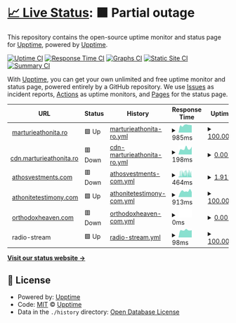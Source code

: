 # [📈 Live Status](https://status.marturieathonita.ro): <!--live status--> **🟧 Partial outage**

This repository contains the open-source uptime monitor and status page for [Upptime](https://upptime.js.org), powered by [Upptime](https://github.com/upptime/upptime).

[![Uptime CI](https://github.com/CortexNetwork/upptime/workflows/Uptime%20CI/badge.svg)](https://github.com/CortexNetwork/upptime/actions?query=workflow%3A%22Uptime+CI%22)
[![Response Time CI](https://github.com/CortexNetwork/upptime/workflows/Response%20Time%20CI/badge.svg)](https://github.com/CortexNetwork/upptime/actions?query=workflow%3A%22Response+Time+CI%22)
[![Graphs CI](https://github.com/CortexNetwork/upptime/workflows/Graphs%20CI/badge.svg)](https://github.com/CortexNetwork/upptime/actions?query=workflow%3A%22Graphs+CI%22)
[![Static Site CI](https://github.com/CortexNetwork/upptime/workflows/Static%20Site%20CI/badge.svg)](https://github.com/CortexNetwork/upptime/actions?query=workflow%3A%22Static+Site+CI%22)
[![Summary CI](https://github.com/CortexNetwork/upptime/workflows/Summary%20CI/badge.svg)](https://github.com/CortexNetwork/upptime/actions?query=workflow%3A%22Summary+CI%22)

With [Upptime](https://upptime.js.org), you can get your own unlimited and free uptime monitor and status page, powered entirely by a GitHub repository. We use [Issues](https://github.com/upptime/upptime/issues) as incident reports, [Actions](https://github.com/CortexNetwork/upptime/actions) as uptime monitors, and [Pages](https://status.marturieathonita.ro) for the status page.

<!--start: status pages-->
<!-- This summary is generated by Upptime (https://github.com/upptime/upptime) -->
<!-- Do not edit this manually, your changes will be overwritten -->
<!-- prettier-ignore -->
| URL | Status | History | Response Time | Uptime |
| --- | ------ | ------- | ------------- | ------ |
| <img alt="" src="https://icons.duckduckgo.com/ip3/marturieathonita.ro.ico" height="13"> [marturieathonita.ro](https://marturieathonita.ro) | 🟩 Up | [marturieathonita-ro.yml](https://github.com/CortexNetwork/uptime/commits/HEAD/history/marturieathonita-ro.yml) | <details><summary><img alt="Response time graph" src="./graphs/marturieathonita-ro/response-time-week.png" height="20"> 985ms</summary><br><a href="https://status.athonit.com/history/marturieathonita-ro"><img alt="Response time 1278" src="https://img.shields.io/endpoint?url=https%3A%2F%2Fraw.githubusercontent.com%2FCortexNetwork%2Fuptime%2FHEAD%2Fapi%2Fmarturieathonita-ro%2Fresponse-time.json"></a><br><a href="https://status.athonit.com/history/marturieathonita-ro"><img alt="24-hour response time 973" src="https://img.shields.io/endpoint?url=https%3A%2F%2Fraw.githubusercontent.com%2FCortexNetwork%2Fuptime%2FHEAD%2Fapi%2Fmarturieathonita-ro%2Fresponse-time-day.json"></a><br><a href="https://status.athonit.com/history/marturieathonita-ro"><img alt="7-day response time 985" src="https://img.shields.io/endpoint?url=https%3A%2F%2Fraw.githubusercontent.com%2FCortexNetwork%2Fuptime%2FHEAD%2Fapi%2Fmarturieathonita-ro%2Fresponse-time-week.json"></a><br><a href="https://status.athonit.com/history/marturieathonita-ro"><img alt="30-day response time 1104" src="https://img.shields.io/endpoint?url=https%3A%2F%2Fraw.githubusercontent.com%2FCortexNetwork%2Fuptime%2FHEAD%2Fapi%2Fmarturieathonita-ro%2Fresponse-time-month.json"></a><br><a href="https://status.athonit.com/history/marturieathonita-ro"><img alt="1-year response time 1296" src="https://img.shields.io/endpoint?url=https%3A%2F%2Fraw.githubusercontent.com%2FCortexNetwork%2Fuptime%2FHEAD%2Fapi%2Fmarturieathonita-ro%2Fresponse-time-year.json"></a></details> | <details><summary><a href="https://status.athonit.com/history/marturieathonita-ro">100.00%</a></summary><a href="https://status.athonit.com/history/marturieathonita-ro"><img alt="All-time uptime 99.93%" src="https://img.shields.io/endpoint?url=https%3A%2F%2Fraw.githubusercontent.com%2FCortexNetwork%2Fuptime%2FHEAD%2Fapi%2Fmarturieathonita-ro%2Fuptime.json"></a><br><a href="https://status.athonit.com/history/marturieathonita-ro"><img alt="24-hour uptime 100.00%" src="https://img.shields.io/endpoint?url=https%3A%2F%2Fraw.githubusercontent.com%2FCortexNetwork%2Fuptime%2FHEAD%2Fapi%2Fmarturieathonita-ro%2Fuptime-day.json"></a><br><a href="https://status.athonit.com/history/marturieathonita-ro"><img alt="7-day uptime 100.00%" src="https://img.shields.io/endpoint?url=https%3A%2F%2Fraw.githubusercontent.com%2FCortexNetwork%2Fuptime%2FHEAD%2Fapi%2Fmarturieathonita-ro%2Fuptime-week.json"></a><br><a href="https://status.athonit.com/history/marturieathonita-ro"><img alt="30-day uptime 100.00%" src="https://img.shields.io/endpoint?url=https%3A%2F%2Fraw.githubusercontent.com%2FCortexNetwork%2Fuptime%2FHEAD%2Fapi%2Fmarturieathonita-ro%2Fuptime-month.json"></a><br><a href="https://status.athonit.com/history/marturieathonita-ro"><img alt="1-year uptime 100.00%" src="https://img.shields.io/endpoint?url=https%3A%2F%2Fraw.githubusercontent.com%2FCortexNetwork%2Fuptime%2FHEAD%2Fapi%2Fmarturieathonita-ro%2Fuptime-year.json"></a></details>
| <img alt="" src="https://icons.duckduckgo.com/ip3/cdn.marturieathonita.ro.ico" height="13"> [cdn.marturieathonita.ro](https://cdn.marturieathonita.ro) | 🟥 Down | [cdn-marturieathonita-ro.yml](https://github.com/CortexNetwork/uptime/commits/HEAD/history/cdn-marturieathonita-ro.yml) | <details><summary><img alt="Response time graph" src="./graphs/cdn-marturieathonita-ro/response-time-week.png" height="20"> 198ms</summary><br><a href="https://status.athonit.com/history/cdn-marturieathonita-ro"><img alt="Response time 264" src="https://img.shields.io/endpoint?url=https%3A%2F%2Fraw.githubusercontent.com%2FCortexNetwork%2Fuptime%2FHEAD%2Fapi%2Fcdn-marturieathonita-ro%2Fresponse-time.json"></a><br><a href="https://status.athonit.com/history/cdn-marturieathonita-ro"><img alt="24-hour response time 261" src="https://img.shields.io/endpoint?url=https%3A%2F%2Fraw.githubusercontent.com%2FCortexNetwork%2Fuptime%2FHEAD%2Fapi%2Fcdn-marturieathonita-ro%2Fresponse-time-day.json"></a><br><a href="https://status.athonit.com/history/cdn-marturieathonita-ro"><img alt="7-day response time 198" src="https://img.shields.io/endpoint?url=https%3A%2F%2Fraw.githubusercontent.com%2FCortexNetwork%2Fuptime%2FHEAD%2Fapi%2Fcdn-marturieathonita-ro%2Fresponse-time-week.json"></a><br><a href="https://status.athonit.com/history/cdn-marturieathonita-ro"><img alt="30-day response time 236" src="https://img.shields.io/endpoint?url=https%3A%2F%2Fraw.githubusercontent.com%2FCortexNetwork%2Fuptime%2FHEAD%2Fapi%2Fcdn-marturieathonita-ro%2Fresponse-time-month.json"></a><br><a href="https://status.athonit.com/history/cdn-marturieathonita-ro"><img alt="1-year response time 269" src="https://img.shields.io/endpoint?url=https%3A%2F%2Fraw.githubusercontent.com%2FCortexNetwork%2Fuptime%2FHEAD%2Fapi%2Fcdn-marturieathonita-ro%2Fresponse-time-year.json"></a></details> | <details><summary><a href="https://status.athonit.com/history/cdn-marturieathonita-ro">0.00%</a></summary><a href="https://status.athonit.com/history/cdn-marturieathonita-ro"><img alt="All-time uptime 12.08%" src="https://img.shields.io/endpoint?url=https%3A%2F%2Fraw.githubusercontent.com%2FCortexNetwork%2Fuptime%2FHEAD%2Fapi%2Fcdn-marturieathonita-ro%2Fuptime.json"></a><br><a href="https://status.athonit.com/history/cdn-marturieathonita-ro"><img alt="24-hour uptime 0.00%" src="https://img.shields.io/endpoint?url=https%3A%2F%2Fraw.githubusercontent.com%2FCortexNetwork%2Fuptime%2FHEAD%2Fapi%2Fcdn-marturieathonita-ro%2Fuptime-day.json"></a><br><a href="https://status.athonit.com/history/cdn-marturieathonita-ro"><img alt="7-day uptime 0.00%" src="https://img.shields.io/endpoint?url=https%3A%2F%2Fraw.githubusercontent.com%2FCortexNetwork%2Fuptime%2FHEAD%2Fapi%2Fcdn-marturieathonita-ro%2Fuptime-week.json"></a><br><a href="https://status.athonit.com/history/cdn-marturieathonita-ro"><img alt="30-day uptime 0.00%" src="https://img.shields.io/endpoint?url=https%3A%2F%2Fraw.githubusercontent.com%2FCortexNetwork%2Fuptime%2FHEAD%2Fapi%2Fcdn-marturieathonita-ro%2Fuptime-month.json"></a><br><a href="https://status.athonit.com/history/cdn-marturieathonita-ro"><img alt="1-year uptime 0.00%" src="https://img.shields.io/endpoint?url=https%3A%2F%2Fraw.githubusercontent.com%2FCortexNetwork%2Fuptime%2FHEAD%2Fapi%2Fcdn-marturieathonita-ro%2Fuptime-year.json"></a></details>
| <img alt="" src="https://icons.duckduckgo.com/ip3/athosvestments.com.ico" height="13"> [athosvestments.com](https://athosvestments.com) | 🟥 Down | [athosvestments-com.yml](https://github.com/CortexNetwork/uptime/commits/HEAD/history/athosvestments-com.yml) | <details><summary><img alt="Response time graph" src="./graphs/athosvestments-com/response-time-week.png" height="20"> 464ms</summary><br><a href="https://status.athonit.com/history/athosvestments-com"><img alt="Response time 516" src="https://img.shields.io/endpoint?url=https%3A%2F%2Fraw.githubusercontent.com%2FCortexNetwork%2Fuptime%2FHEAD%2Fapi%2Fathosvestments-com%2Fresponse-time.json"></a><br><a href="https://status.athonit.com/history/athosvestments-com"><img alt="24-hour response time 508" src="https://img.shields.io/endpoint?url=https%3A%2F%2Fraw.githubusercontent.com%2FCortexNetwork%2Fuptime%2FHEAD%2Fapi%2Fathosvestments-com%2Fresponse-time-day.json"></a><br><a href="https://status.athonit.com/history/athosvestments-com"><img alt="7-day response time 464" src="https://img.shields.io/endpoint?url=https%3A%2F%2Fraw.githubusercontent.com%2FCortexNetwork%2Fuptime%2FHEAD%2Fapi%2Fathosvestments-com%2Fresponse-time-week.json"></a><br><a href="https://status.athonit.com/history/athosvestments-com"><img alt="30-day response time 322" src="https://img.shields.io/endpoint?url=https%3A%2F%2Fraw.githubusercontent.com%2FCortexNetwork%2Fuptime%2FHEAD%2Fapi%2Fathosvestments-com%2Fresponse-time-month.json"></a><br><a href="https://status.athonit.com/history/athosvestments-com"><img alt="1-year response time 432" src="https://img.shields.io/endpoint?url=https%3A%2F%2Fraw.githubusercontent.com%2FCortexNetwork%2Fuptime%2FHEAD%2Fapi%2Fathosvestments-com%2Fresponse-time-year.json"></a></details> | <details><summary><a href="https://status.athonit.com/history/athosvestments-com">1.91%</a></summary><a href="https://status.athonit.com/history/athosvestments-com"><img alt="All-time uptime 83.55%" src="https://img.shields.io/endpoint?url=https%3A%2F%2Fraw.githubusercontent.com%2FCortexNetwork%2Fuptime%2FHEAD%2Fapi%2Fathosvestments-com%2Fuptime.json"></a><br><a href="https://status.athonit.com/history/athosvestments-com"><img alt="24-hour uptime 4.32%" src="https://img.shields.io/endpoint?url=https%3A%2F%2Fraw.githubusercontent.com%2FCortexNetwork%2Fuptime%2FHEAD%2Fapi%2Fathosvestments-com%2Fuptime-day.json"></a><br><a href="https://status.athonit.com/history/athosvestments-com"><img alt="7-day uptime 1.91%" src="https://img.shields.io/endpoint?url=https%3A%2F%2Fraw.githubusercontent.com%2FCortexNetwork%2Fuptime%2FHEAD%2Fapi%2Fathosvestments-com%2Fuptime-week.json"></a><br><a href="https://status.athonit.com/history/athosvestments-com"><img alt="30-day uptime 0.00%" src="https://img.shields.io/endpoint?url=https%3A%2F%2Fraw.githubusercontent.com%2FCortexNetwork%2Fuptime%2FHEAD%2Fapi%2Fathosvestments-com%2Fuptime-month.json"></a><br><a href="https://status.athonit.com/history/athosvestments-com"><img alt="1-year uptime 43.41%" src="https://img.shields.io/endpoint?url=https%3A%2F%2Fraw.githubusercontent.com%2FCortexNetwork%2Fuptime%2FHEAD%2Fapi%2Fathosvestments-com%2Fuptime-year.json"></a></details>
| <img alt="" src="https://icons.duckduckgo.com/ip3/athonitetestimony.com.ico" height="13"> [athonitetestimony.com](https://athonitetestimony.com) | 🟩 Up | [athonitetestimony-com.yml](https://github.com/CortexNetwork/uptime/commits/HEAD/history/athonitetestimony-com.yml) | <details><summary><img alt="Response time graph" src="./graphs/athonitetestimony-com/response-time-week.png" height="20"> 913ms</summary><br><a href="https://status.athonit.com/history/athonitetestimony-com"><img alt="Response time 1028" src="https://img.shields.io/endpoint?url=https%3A%2F%2Fraw.githubusercontent.com%2FCortexNetwork%2Fuptime%2FHEAD%2Fapi%2Fathonitetestimony-com%2Fresponse-time.json"></a><br><a href="https://status.athonit.com/history/athonitetestimony-com"><img alt="24-hour response time 774" src="https://img.shields.io/endpoint?url=https%3A%2F%2Fraw.githubusercontent.com%2FCortexNetwork%2Fuptime%2FHEAD%2Fapi%2Fathonitetestimony-com%2Fresponse-time-day.json"></a><br><a href="https://status.athonit.com/history/athonitetestimony-com"><img alt="7-day response time 913" src="https://img.shields.io/endpoint?url=https%3A%2F%2Fraw.githubusercontent.com%2FCortexNetwork%2Fuptime%2FHEAD%2Fapi%2Fathonitetestimony-com%2Fresponse-time-week.json"></a><br><a href="https://status.athonit.com/history/athonitetestimony-com"><img alt="30-day response time 982" src="https://img.shields.io/endpoint?url=https%3A%2F%2Fraw.githubusercontent.com%2FCortexNetwork%2Fuptime%2FHEAD%2Fapi%2Fathonitetestimony-com%2Fresponse-time-month.json"></a><br><a href="https://status.athonit.com/history/athonitetestimony-com"><img alt="1-year response time 1049" src="https://img.shields.io/endpoint?url=https%3A%2F%2Fraw.githubusercontent.com%2FCortexNetwork%2Fuptime%2FHEAD%2Fapi%2Fathonitetestimony-com%2Fresponse-time-year.json"></a></details> | <details><summary><a href="https://status.athonit.com/history/athonitetestimony-com">100.00%</a></summary><a href="https://status.athonit.com/history/athonitetestimony-com"><img alt="All-time uptime 99.88%" src="https://img.shields.io/endpoint?url=https%3A%2F%2Fraw.githubusercontent.com%2FCortexNetwork%2Fuptime%2FHEAD%2Fapi%2Fathonitetestimony-com%2Fuptime.json"></a><br><a href="https://status.athonit.com/history/athonitetestimony-com"><img alt="24-hour uptime 100.00%" src="https://img.shields.io/endpoint?url=https%3A%2F%2Fraw.githubusercontent.com%2FCortexNetwork%2Fuptime%2FHEAD%2Fapi%2Fathonitetestimony-com%2Fuptime-day.json"></a><br><a href="https://status.athonit.com/history/athonitetestimony-com"><img alt="7-day uptime 100.00%" src="https://img.shields.io/endpoint?url=https%3A%2F%2Fraw.githubusercontent.com%2FCortexNetwork%2Fuptime%2FHEAD%2Fapi%2Fathonitetestimony-com%2Fuptime-week.json"></a><br><a href="https://status.athonit.com/history/athonitetestimony-com"><img alt="30-day uptime 100.00%" src="https://img.shields.io/endpoint?url=https%3A%2F%2Fraw.githubusercontent.com%2FCortexNetwork%2Fuptime%2FHEAD%2Fapi%2Fathonitetestimony-com%2Fuptime-month.json"></a><br><a href="https://status.athonit.com/history/athonitetestimony-com"><img alt="1-year uptime 100.00%" src="https://img.shields.io/endpoint?url=https%3A%2F%2Fraw.githubusercontent.com%2FCortexNetwork%2Fuptime%2FHEAD%2Fapi%2Fathonitetestimony-com%2Fuptime-year.json"></a></details>
| <img alt="" src="https://icons.duckduckgo.com/ip3/orthodoxheaven.com.ico" height="13"> [orthodoxheaven.com](https://orthodoxheaven.com) | 🟥 Down | [orthodoxheaven-com.yml](https://github.com/CortexNetwork/uptime/commits/HEAD/history/orthodoxheaven-com.yml) | <details><summary><img alt="Response time graph" src="./graphs/orthodoxheaven-com/response-time-week.png" height="20"> 0ms</summary><br><a href="https://status.athonit.com/history/orthodoxheaven-com"><img alt="Response time 1477" src="https://img.shields.io/endpoint?url=https%3A%2F%2Fraw.githubusercontent.com%2FCortexNetwork%2Fuptime%2FHEAD%2Fapi%2Forthodoxheaven-com%2Fresponse-time.json"></a><br><a href="https://status.athonit.com/history/orthodoxheaven-com"><img alt="24-hour response time 0" src="https://img.shields.io/endpoint?url=https%3A%2F%2Fraw.githubusercontent.com%2FCortexNetwork%2Fuptime%2FHEAD%2Fapi%2Forthodoxheaven-com%2Fresponse-time-day.json"></a><br><a href="https://status.athonit.com/history/orthodoxheaven-com"><img alt="7-day response time 0" src="https://img.shields.io/endpoint?url=https%3A%2F%2Fraw.githubusercontent.com%2FCortexNetwork%2Fuptime%2FHEAD%2Fapi%2Forthodoxheaven-com%2Fresponse-time-week.json"></a><br><a href="https://status.athonit.com/history/orthodoxheaven-com"><img alt="30-day response time 0" src="https://img.shields.io/endpoint?url=https%3A%2F%2Fraw.githubusercontent.com%2FCortexNetwork%2Fuptime%2FHEAD%2Fapi%2Forthodoxheaven-com%2Fresponse-time-month.json"></a><br><a href="https://status.athonit.com/history/orthodoxheaven-com"><img alt="1-year response time 1678" src="https://img.shields.io/endpoint?url=https%3A%2F%2Fraw.githubusercontent.com%2FCortexNetwork%2Fuptime%2FHEAD%2Fapi%2Forthodoxheaven-com%2Fresponse-time-year.json"></a></details> | <details><summary><a href="https://status.athonit.com/history/orthodoxheaven-com">0.00%</a></summary><a href="https://status.athonit.com/history/orthodoxheaven-com"><img alt="All-time uptime 81.52%" src="https://img.shields.io/endpoint?url=https%3A%2F%2Fraw.githubusercontent.com%2FCortexNetwork%2Fuptime%2FHEAD%2Fapi%2Forthodoxheaven-com%2Fuptime.json"></a><br><a href="https://status.athonit.com/history/orthodoxheaven-com"><img alt="24-hour uptime 0.00%" src="https://img.shields.io/endpoint?url=https%3A%2F%2Fraw.githubusercontent.com%2FCortexNetwork%2Fuptime%2FHEAD%2Fapi%2Forthodoxheaven-com%2Fuptime-day.json"></a><br><a href="https://status.athonit.com/history/orthodoxheaven-com"><img alt="7-day uptime 0.00%" src="https://img.shields.io/endpoint?url=https%3A%2F%2Fraw.githubusercontent.com%2FCortexNetwork%2Fuptime%2FHEAD%2Fapi%2Forthodoxheaven-com%2Fuptime-week.json"></a><br><a href="https://status.athonit.com/history/orthodoxheaven-com"><img alt="30-day uptime 0.00%" src="https://img.shields.io/endpoint?url=https%3A%2F%2Fraw.githubusercontent.com%2FCortexNetwork%2Fuptime%2FHEAD%2Fapi%2Forthodoxheaven-com%2Fuptime-month.json"></a><br><a href="https://status.athonit.com/history/orthodoxheaven-com"><img alt="1-year uptime 72.91%" src="https://img.shields.io/endpoint?url=https%3A%2F%2Fraw.githubusercontent.com%2FCortexNetwork%2Fuptime%2FHEAD%2Fapi%2Forthodoxheaven-com%2Fuptime-year.json"></a></details>
| <img alt="" src="https://icons.duckduckgo.com/ip3/null.ico" height="13"> radio-stream | 🟩 Up | [radio-stream.yml](https://github.com/CortexNetwork/uptime/commits/HEAD/history/radio-stream.yml) | <details><summary><img alt="Response time graph" src="./graphs/radio-stream/response-time-week.png" height="20"> 98ms</summary><br><a href="https://status.athonit.com/history/radio-stream"><img alt="Response time 133" src="https://img.shields.io/endpoint?url=https%3A%2F%2Fraw.githubusercontent.com%2FCortexNetwork%2Fuptime%2FHEAD%2Fapi%2Fradio-stream%2Fresponse-time.json"></a><br><a href="https://status.athonit.com/history/radio-stream"><img alt="24-hour response time 97" src="https://img.shields.io/endpoint?url=https%3A%2F%2Fraw.githubusercontent.com%2FCortexNetwork%2Fuptime%2FHEAD%2Fapi%2Fradio-stream%2Fresponse-time-day.json"></a><br><a href="https://status.athonit.com/history/radio-stream"><img alt="7-day response time 98" src="https://img.shields.io/endpoint?url=https%3A%2F%2Fraw.githubusercontent.com%2FCortexNetwork%2Fuptime%2FHEAD%2Fapi%2Fradio-stream%2Fresponse-time-week.json"></a><br><a href="https://status.athonit.com/history/radio-stream"><img alt="30-day response time 111" src="https://img.shields.io/endpoint?url=https%3A%2F%2Fraw.githubusercontent.com%2FCortexNetwork%2Fuptime%2FHEAD%2Fapi%2Fradio-stream%2Fresponse-time-month.json"></a><br><a href="https://status.athonit.com/history/radio-stream"><img alt="1-year response time 116" src="https://img.shields.io/endpoint?url=https%3A%2F%2Fraw.githubusercontent.com%2FCortexNetwork%2Fuptime%2FHEAD%2Fapi%2Fradio-stream%2Fresponse-time-year.json"></a></details> | <details><summary><a href="https://status.athonit.com/history/radio-stream">100.00%</a></summary><a href="https://status.athonit.com/history/radio-stream"><img alt="All-time uptime 99.97%" src="https://img.shields.io/endpoint?url=https%3A%2F%2Fraw.githubusercontent.com%2FCortexNetwork%2Fuptime%2FHEAD%2Fapi%2Fradio-stream%2Fuptime.json"></a><br><a href="https://status.athonit.com/history/radio-stream"><img alt="24-hour uptime 100.00%" src="https://img.shields.io/endpoint?url=https%3A%2F%2Fraw.githubusercontent.com%2FCortexNetwork%2Fuptime%2FHEAD%2Fapi%2Fradio-stream%2Fuptime-day.json"></a><br><a href="https://status.athonit.com/history/radio-stream"><img alt="7-day uptime 100.00%" src="https://img.shields.io/endpoint?url=https%3A%2F%2Fraw.githubusercontent.com%2FCortexNetwork%2Fuptime%2FHEAD%2Fapi%2Fradio-stream%2Fuptime-week.json"></a><br><a href="https://status.athonit.com/history/radio-stream"><img alt="30-day uptime 100.00%" src="https://img.shields.io/endpoint?url=https%3A%2F%2Fraw.githubusercontent.com%2FCortexNetwork%2Fuptime%2FHEAD%2Fapi%2Fradio-stream%2Fuptime-month.json"></a><br><a href="https://status.athonit.com/history/radio-stream"><img alt="1-year uptime 100.00%" src="https://img.shields.io/endpoint?url=https%3A%2F%2Fraw.githubusercontent.com%2FCortexNetwork%2Fuptime%2FHEAD%2Fapi%2Fradio-stream%2Fuptime-year.json"></a></details>

<!--end: status pages-->

[**Visit our status website →**](https://status.marturieathonita.ro)

## 📄 License

- Powered by: [Upptime](https://github.com/upptime/upptime)
- Code: [MIT](./LICENSE) © [Upptime](https://upptime.js.org)
- Data in the `./history` directory: [Open Database License](https://opendatacommons.org/licenses/odbl/1-0/)
